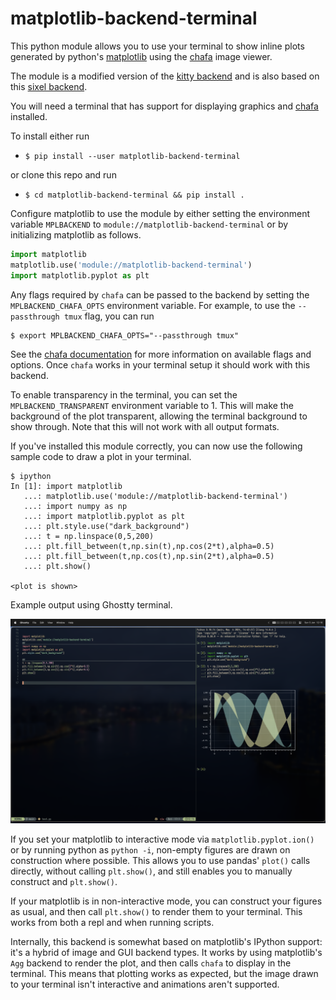 # matplotlib-backend-terminal

This python module allows you to use your terminal to show inline plots generated by python's [matplotlib](https://github.com/matplotlib/matplotlib) using the [chafa](https://hpjansson.org/chafa/) image viewer.

The module is a modified version of the [kitty backend](https://github.com/jktr/matplotlib-backend-kitty) and is also based on this [sixel backend](https://github.com/jonathf/matplotlib-terminal).

You will need a terminal that has support for displaying graphics and [chafa](https://hpjansson.org/chafa/download) installed. 

To install either run

 - `$ pip install --user matplotlib-backend-terminal`

or clone this repo and run
 - `$ cd matplotlib-backend-terminal && pip install . `

Configure matplotlib to use the module by either setting the
environment variable `MPLBACKEND` to `module://matplotlib-backend-terminal`
or by initializing matplotlib as follows.

```python
import matplotlib
matplotlib.use('module://matplotlib-backend-terminal')
import matplotlib.pyplot as plt
```

Any flags required by `chafa` can be passed to the backend by setting the `MPLBACKEND_CHAFA_OPTS` environment variable. For example, to use the `--passthrough tmux` flag, you can run

```
$ export MPLBACKEND_CHAFA_OPTS="--passthrough tmux"
```

See the [chafa documentation](https://hpjansson.org/chafa/man/) for more information on available flags and options. Once `chafa` works in your terminal setup it should work with this backend.

To enable transparency in the terminal, you can set the `MPLBACKEND_TRANSPARENT` environment variable to 1. This will make the background of the plot transparent, allowing the terminal background to show through. Note that this will not work with all output formats.


If you've installed this module correctly, you can now use
the following sample code to draw a plot in your terminal.

```
$ ipython
In [1]: import matplotlib
   ...: matplotlib.use('module://matplotlib-backend-terminal')
   ...: import numpy as np
   ...: import matplotlib.pyplot as plt
   ...: plt.style.use("dark_background")
   ...: t = np.linspace(0,5,200)
   ...: plt.fill_between(t,np.sin(t),np.cos(2*t),alpha=0.5)
   ...: plt.fill_between(t,np.cos(t),np.sin(2*t),alpha=0.5)
   ...: plt.show()

<plot is shown>
```
Example output using Ghostty terminal.

![Example output](resources/demo.png)

If you set your matplotlib to interactive mode via
`matplotlib.pyplot.ion()` or by running python as
`python -i`, non-empty figures are drawn on construction
where possible. This allows you to use pandas' `plot()`
calls directly, without calling `plt.show()`, and still
enables you to manually construct and `plt.show()`.

If your matplotlib is in non-interactive mode,
you can construct your figures as usual, and then call
`plt.show()` to render them to your terminal. This
works from both a repl and when running scripts.

Internally, this backend is somewhat based on matplotlib's
IPython support: it's a hybrid of image and GUI backend types.
It works by using matplotlib's `Agg` backend to render the
plot, and then calls `chafa` to display in the terminal. This means that plotting works as
expected, but the image drawn to your terminal isn't
interactive and animations aren't supported.
